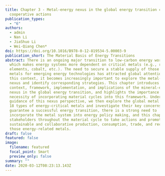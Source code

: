 ```yaml
---
title: Chapter 3 - Metal-energy nexus in the global energy transition calls for
  cooperative actions
publication_types:
  - "6"
authors:
  - admin
  - Nan Li
  - JiaShuo Li
  - Wei-Qiang Chen*
doi: https://doi.org/10.1016/B978-0-12-819534-5.00003-9
publication_short: The Material Basis of Energy Transitions
abstract: There is an ongoing major transition to low-carbon energy worldwide,
  which makes energy systems more dependent on critical metals (e.g., rare-earth
  elements, cobalt, etc.). The need to secure a stable supply of those critical
  metals for emerging energy technologies has attracted global attention. In
  this context, it becomes increasingly important to explore the metal-energy
  nexus and identify corresponding strategies. This chapter introduces the
  context, framework, implementation, and implications of the mineral-energy
  nexus in the global energy transition, and highlights the importance and
  necessity of incorporating material cycles into this framework. Under the
  guidance of this nexus perspective, we then explore the global metal cycles of
  18 types of energy-critical metals and investigate their key concerns. To
  guarantee a successful energy transition, there is a strong need to
  incorporate the metal system into energy policy making, and this chapter urges
  stakeholders throughout the material cycle to take actions and promote more
  sustainable and collaborative production, consumption, trade, and recycling of
  those energy-related metals.
draft: false
featured: false
image:
  filename: featured
  focal_point: Smart
  preview_only: false
summary: ""
date: 2020-03-12T08:23:13.143Z
---
```

